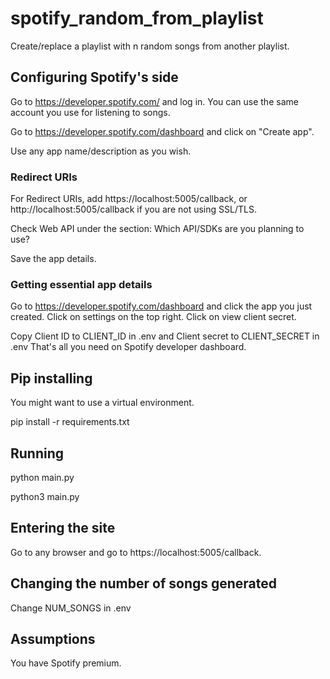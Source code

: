 # spotify_random_from_playlist
Create/replace a playlist with n random songs from another playlist.

## Configuring Spotify's side
Go to https://developer.spotify.com/ and log in. You can use the same account you use for listening to songs.

Go to https://developer.spotify.com/dashboard and click on "Create app".

Use any app name/description as you wish.

### Redirect URIs
For Redirect URIs, add https://localhost:5005/callback, or http://localhost:5005/callback if you are not using SSL/TLS.

Check Web API under the section: Which API/SDKs are you planning to use?

Save the app details.

### Getting essential app details
Go to https://developer.spotify.com/dashboard and click the app you just created.
Click on settings on the top right.
Click on view client secret.

Copy Client ID to CLIENT_ID in .env and Client secret to CLIENT_SECRET in .env
That's all you need on Spotify developer dashboard.


## Pip installing
You might want to use a virtual environment.

pip install -r requirements.txt


## Running
python main.py

python3 main.py

## Entering the site
Go to any browser and go to https://localhost:5005/callback.

## Changing the number of songs generated
Change NUM_SONGS in .env

## Assumptions
You have Spotify premium.